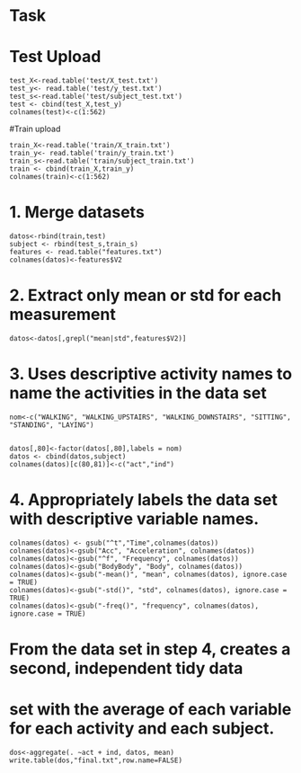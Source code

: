 # Task

# Test Upload

```{r setup, include=FALSE}
test_X<-read.table('test/X_test.txt')
test_y<- read.table('test/y_test.txt')
test_s<-read.table('test/subject_test.txt')
test <- cbind(test_X,test_y)
colnames(test)<-c(1:562)
```
#Train upload
```{r setup, include=FALSE}
train_X<-read.table('train/X_train.txt')
train_y<- read.table('train/y_train.txt')
train_s<-read.table('train/subject_train.txt')
train <- cbind(train_X,train_y)
colnames(train)<-c(1:562)
```
#  1. Merge datasets
```{r setup, include=FALSE}
datos<-rbind(train,test)
subject <- rbind(test_s,train_s)
features <- read.table("features.txt")
colnames(datos)<-features$V2
```

# 2. Extract only mean or std for each measurement
```{r setup, include=FALSE}
datos<-datos[,grepl("mean|std",features$V2)]
```

# 3. Uses descriptive activity names to name the activities in the data set
```{r setup, include=FALSE}
nom<-c("WALKING", "WALKING_UPSTAIRS", "WALKING_DOWNSTAIRS", "SITTING", "STANDING", "LAYING")


datos[,80]<-factor(datos[,80],labels = nom)
datos <- cbind(datos,subject)
colnames(datos)[c(80,81)]<-c("act","ind")
```

# 4. Appropriately labels the data set with descriptive variable names.
```{r setup, include=FALSE}
colnames(datos) <- gsub("^t","Time",colnames(datos))
colnames(datos)<-gsub("Acc", "Acceleration", colnames(datos))
colnames(datos)<-gsub("^f", "Frequency", colnames(datos))
colnames(datos)<-gsub("BodyBody", "Body", colnames(datos))
colnames(datos)<-gsub("-mean()", "mean", colnames(datos), ignore.case = TRUE)
colnames(datos)<-gsub("-std()", "std", colnames(datos), ignore.case = TRUE)
colnames(datos)<-gsub("-freq()", "frequency", colnames(datos), ignore.case = TRUE)
```


# From the data set in step 4, creates a second, independent tidy data 
# set with the average of each variable for each activity and each subject.
```{r setup, include=FALSE}
dos<-aggregate(. ~act + ind, datos, mean)  
write.table(dos,"final.txt",row.name=FALSE)
```
